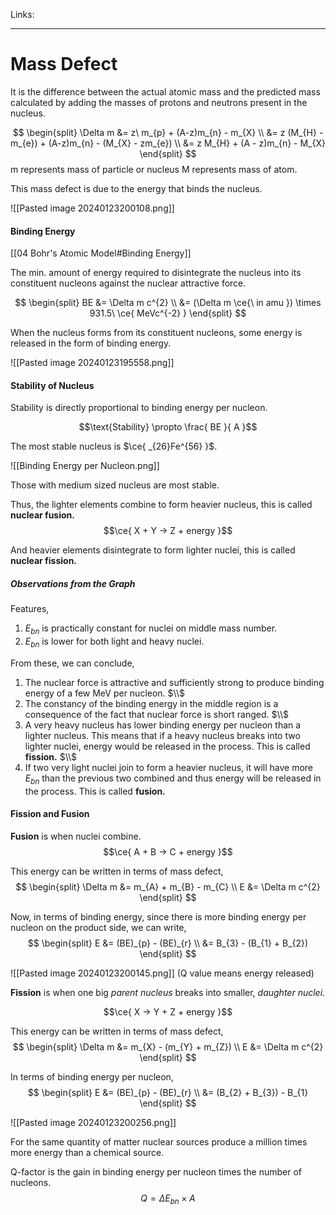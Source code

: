 Links: 
___
# Mass Defect 
It is the difference between the actual atomic mass and the predicted mass calculated by adding the masses of protons and neutrons present in the nucleus. 

$$
\begin{split}
\Delta m &= z\ m_{p} + (A-z)m_{n} - m_{X} \\
&= z (M_{H} - m_{e}) + (A-z)m_{n} - (M_{X} - zm_{e}) \\
&= z M_{H} + (A - z)m_{n} - M_{X}
\end{split}
$$
m represents mass of particle or nucleus
M represents mass of atom. 

This mass defect is due to the energy that binds the nucleus. 

![[Pasted image 20240123200108.png]]

#### Binding Energy 
[[04 Bohr's Atomic Model#Binding Energy]]

The min. amount of energy required to disintegrate the nucleus into its constituent nucleons against the nuclear attractive force.

$$
\begin{split}
BE &= \Delta m c^{2} \\
&= (\Delta m \ce{\ in amu }) \times 931.5\ \ce{ MeVc^{-2} }
\end{split}
$$

When the nucleus forms from its constituent nucleons, some energy is released in the form of binding energy.

![[Pasted image 20240123195558.png]]

#### Stability of Nucleus
Stability is directly proportional to binding energy per nucleon. 

$$\text{Stability} \propto \frac{ BE }{ A }$$

The most stable nucleus is $\ce{ _{26}Fe^{56} }$.

![[Binding Energy per Nucleon.png]]

Those with medium sized nucleus are most stable. 

Thus, the lighter elements combine to form heavier nucleus, this is called **nuclear fusion.** 
$$\ce{ X + Y -> Z + energy }$$

And heavier elements disintegrate to form lighter nuclei, this is called **nuclear fission.**


##### Observations from the Graph
Features,
1. $E_{bn}$ is practically constant for nuclei on middle mass number.
2. $E_{bn}$ is lower for both light and heavy nuclei.

From these, we can conclude,
1. The nuclear force is attractive and sufficiently strong to produce binding energy of a few MeV per nucleon.
   $\\$
2. The constancy of the binding energy in the middle region is a consequence of the fact that nuclear force is short ranged. 
   $\\$
3. A very heavy nucleus has lower binding energy per nucleon than a lighter nucleus. This means that if a heavy nucleus breaks into two lighter nuclei, energy would be released in the process. This is called **fission.**
   $\\$
4. If two very light nuclei join to form a heavier nucleus, it will have more $E_{bn}$ than the previous two combined and thus energy will be released in the process. This is called **fusion.**

#### Fission and Fusion
**Fusion** is when nuclei combine. 
$$\ce{ A + B -> C + energy }$$

This energy can be written in terms of mass defect,
$$
\begin{split}
\Delta m &= m_{A} + m_{B} - m_{C} \\
E &= \Delta m c^{2}
\end{split}
$$

Now, in terms of binding energy, since there is more binding energy per nucleon on the product side, we can write,
$$
\begin{split}
E &= (BE)_{p} - (BE)_{r} \\
&= B_{3} - (B_{1} + B_{2})
\end{split}
$$

![[Pasted image 20240123200145.png]]
(Q value means energy released)

**Fission** is when one big *parent nucleus* breaks into smaller, *daughter nuclei.*

$$\ce{ X -> Y + Z + energy }$$

This energy can be written in terms of mass defect,
$$
\begin{split}
\Delta m &= m_{X} - (m_{Y} + m_{Z}) \\
E &= \Delta m c^{2}
\end{split}
$$

In terms of binding energy per nucleon,
$$
\begin{split}
E &= (BE)_{p} - (BE)_{r} \\
&= (B_{2} + B_{3}) - B_{1}
\end{split}
$$

![[Pasted image 20240123200256.png]]

For the same quantity of matter nuclear sources produce a million times more energy than a chemical source. 

Q-factor is the gain in binding energy per nucleon times the number of nucleons. 
$$Q = \Delta E_{bn} \times A$$
